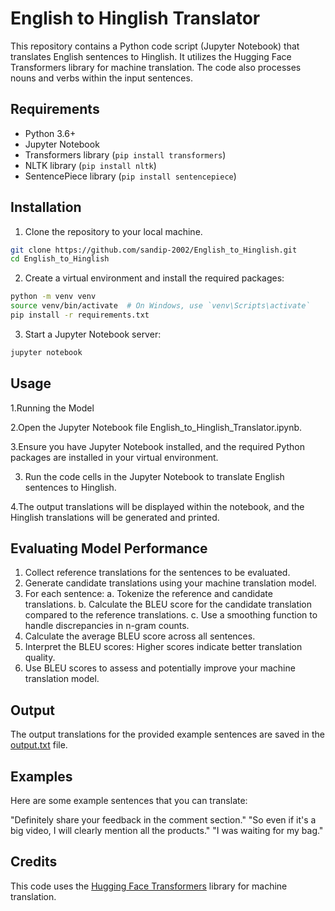 # English to Hinglish Translator

This repository contains a Python code script (Jupyter Notebook) that translates English sentences to Hinglish. It utilizes the Hugging Face Transformers library for machine translation. The code also processes nouns and verbs within the input sentences.

## Requirements

- Python 3.6+
- Jupyter Notebook
- Transformers library (`pip install transformers`)
- NLTK library (`pip install nltk`)
- SentencePiece library (`pip install sentencepiece`)

## Installation

1. Clone the repository to your local machine.

```bash
git clone https://github.com/sandip-2002/English_to_Hinglish.git
cd English_to_Hinglish
```

2. Create a virtual environment and install the required packages:
```bash
python -m venv venv
source venv/bin/activate  # On Windows, use `venv\Scripts\activate`
pip install -r requirements.txt
```
3. Start a Jupyter Notebook server:
```bash
jupyter notebook
```
## Usage
1.Running the Model

2.Open the Jupyter Notebook file English_to_Hinglish_Translator.ipynb.

3.Ensure you have Jupyter Notebook installed, and the required Python packages are installed in your virtual environment.

3. Run the code cells in the Jupyter Notebook to translate English sentences to Hinglish.

4.The output translations will be displayed within the notebook, and the Hinglish translations will be generated and printed.

## Evaluating Model Performance
1. Collect reference translations for the sentences to be evaluated.
2. Generate candidate translations using your machine translation model.
3. For each sentence:
   a. Tokenize the reference and candidate translations.
   b. Calculate the BLEU score for the candidate translation compared to the reference translations.
   c. Use a smoothing function to handle discrepancies in n-gram counts.
4. Calculate the average BLEU score across all sentences.
5. Interpret the BLEU scores: Higher scores indicate better translation quality.
6. Use BLEU scores to assess and potentially improve your machine translation model.


## Output
The output translations for the provided example sentences are saved in the [output.txt](https://github.com/sandip-2002/English_to_Hinglish/blob/main/Output.txt) file.

## Examples
Here are some example sentences that you can translate:

"Definitely share your feedback in the comment section."
"So even if it's a big video, I will clearly mention all the products."
"I was waiting for my bag."

## Credits
This code uses the [Hugging Face Transformers](https://huggingface.co/docs/transformers/tasks/translation) library for machine translation.
